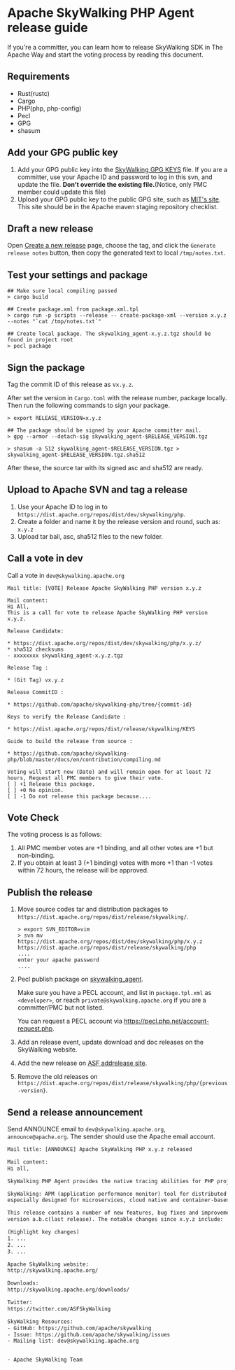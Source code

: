 # Apache SkyWalking PHP Agent release guide

If you're a committer, you can learn how to release SkyWalking SDK in The Apache Way and start the voting process by
reading this document.

## Requirements

- Rust(rustc)
- Cargo
- PHP(php, php-config)
- Pecl
- GPG
- shasum

## Add your GPG public key

1. Add your GPG public key into the [SkyWalking GPG KEYS](https://dist.apache.org/repos/dist/release/skywalking/KEYS)
   file. If you are a committer, use your Apache ID and password to log in this svn, and update the file. **Don't
   override the existing file.**(Notice, only PMC member could update this file)
2. Upload your GPG public key to the public GPG site, such as [MIT's site](http://pgp.mit.edu:11371/). This site should
   be in the Apache maven staging repository checklist.

## Draft a new release

Open [Create a new release](https://github.com/apache/skywalking-php/releases/new) page, choose the tag, and click the `Generate release notes` button, then copy the generated text to local `/tmp/notes.txt`.

## Test your settings and package

```shell
## Make sure local compiling passed
> cargo build

## Create package.xml from package.xml.tpl
> cargo run -p scripts --release -- create-package-xml --version x.y.z --notes "`cat /tmp/notes.txt`"

## Create local package. The skywalking_agent-x.y.z.tgz should be found in project root
> pecl package
```

## Sign the package

Tag the commit ID of this release as v`x.y.z`.

After set the version in `Cargo.toml` with the release number, package locally. Then run the following commands to sign
your package.

```shell
> export RELEASE_VERSION=x.y.z

## The package should be signed by your Apache committer mail.
> gpg --armor --detach-sig skywalking_agent-$RELEASE_VERSION.tgz

> shasum -a 512 skywalking_agent-$RELEASE_VERSION.tgz > skywalking_agent-$RELEASE_VERSION.tgz.sha512
```

After these, the source tar with its signed asc and sha512 are ready.

## Upload to Apache SVN and tag a release

1. Use your Apache ID to log in to `https://dist.apache.org/repos/dist/dev/skywalking/php`.
2. Create a folder and name it by the release version and round, such as: `x.y.z`
3. Upload tar ball, asc, sha512 files to the new folder.

## Call a vote in dev

Call a vote in `dev@skywalking.apache.org`

```
Mail title: [VOTE] Release Apache SkyWalking PHP version x.y.z

Mail content:
Hi All,
This is a call for vote to release Apache SkyWalking PHP version x.y.z.

Release Candidate:

* https://dist.apache.org/repos/dist/dev/skywalking/php/x.y.z/
* sha512 checksums
- xxxxxxxx skywalking_agent-x.y.z.tgz

Release Tag :

* (Git Tag) vx.y.z

Release CommitID :

* https://github.com/apache/skywalking-php/tree/{commit-id}

Keys to verify the Release Candidate :

* https://dist.apache.org/repos/dist/release/skywalking/KEYS

Guide to build the release from source :

* https://github.com/apache/skywalking-php/blob/master/docs/en/contribution/compiling.md

Voting will start now (Date) and will remain open for at least 72
hours, Request all PMC members to give their vote.
[ ] +1 Release this package.
[ ] +0 No opinion.
[ ] -1 Do not release this package because....
```

## Vote Check

The voting process is as follows:

1. All PMC member votes are +1 binding, and all other votes are +1 but non-binding.
1. If you obtain at least 3 (+1 binding) votes with more +1 than -1 votes within 72 hours, the release will be approved.

## Publish the release

1. Move source codes tar and distribution packages to `https://dist.apache.org/repos/dist/release/skywalking/`.

   ```shell
   > export SVN_EDITOR=vim
   > svn mv https://dist.apache.org/repos/dist/dev/skywalking/php/x.y.z https://dist.apache.org/repos/dist/release/skywalking/php
   ....
   enter your apache password
   ....
   ```

2. Pecl publish package on [skywalking_agent](https://pecl.php.net/package/skywalking_agent).

   Make sure you have a PECL account, and list in `package.tpl.xml` as `<developer>`,
   or reach `private@skywalking.apache.org` if you are a committer/PMC but not listed.

   You can request a PECL account via <https://pecl.php.net/account-request.php>.

3. Add an release event, update download and doc releases on the SkyWalking website.

4. Add the new release on [ASF addrelease site](https://reporter.apache.org/addrelease.html?skywalking).

5. Remove the old releases on `https://dist.apache.org/repos/dist/release/skywalking/php/{previous-version}`.

## Send a release announcement

Send ANNOUNCE email to `dev@skywalking.apache.org`, `announce@apache.org`. The sender should use the Apache email
account.

```txt
Mail title: [ANNOUNCE] Apache SkyWalking PHP x.y.z released

Mail content:
Hi all,

SkyWalking PHP Agent provides the native tracing abilities for PHP project.

SkyWalking: APM (application performance monitor) tool for distributed systems,
especially designed for microservices, cloud native and container-based (Docker, Kubernetes, Mesos) architectures.

This release contains a number of new features, bug fixes and improvements compared to
version a.b.c(last release). The notable changes since x.y.z include:

(Highlight key changes)
1. ...
2. ...
3. ...

Apache SkyWalking website:
http://skywalking.apache.org/

Downloads:
http://skywalking.apache.org/downloads/

Twitter:
https://twitter.com/ASFSkyWalking

SkyWalking Resources:
- GitHub: https://github.com/apache/skywalking
- Issue: https://github.com/apache/skywalking/issues
- Mailing list: dev@skywalkiing.apache.org


- Apache SkyWalking Team
```
